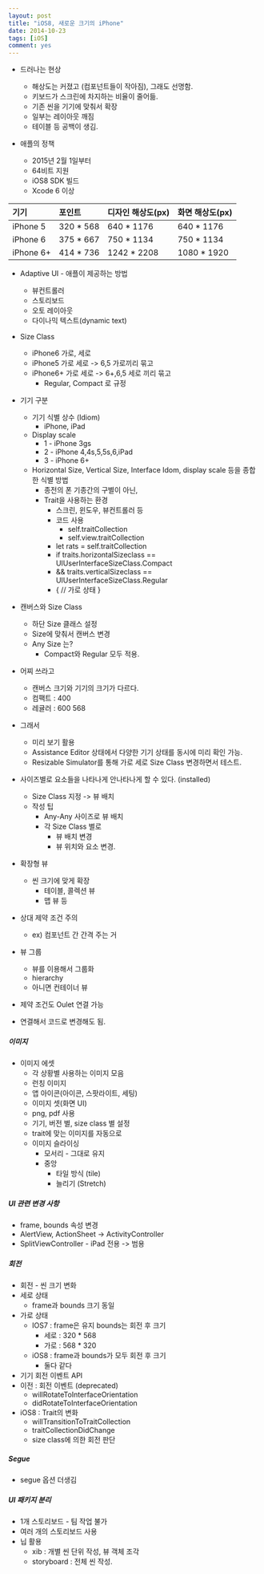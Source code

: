 ```yaml
---
layout: post
title: "iOS8, 새로운 크기의 iPhone"
date: 2014-10-23
tags: [iOS]
comment: yes
---
```


- 드러나는 현상
    - 해상도는 커졌고 (컴포넌트들이 작아짐), 그래도 선명함.
    - 키보드가 스크린에 차지하는 비율이 줄어듦.
    - 기존 씬을 기기에 맞춰서 확장
    - 일부는 레이아웃 깨짐
    - 테이블 등 공백이 생김.

- 애플의 정책
    - 2015년 2월 1일부터
    - 64비트 지원
    - iOS8 SDK 빌드
    - Xcode 6 이상

| 기기 | 포인트 | 디자인 해상도(px) | 화면 해상도(px) |
| :------------- | :------------- | :------------- | :------------- |
|iPhone 5|320 * 568|640 * 1176|640 * 1176|
|iPhone 6|375 * 667|750 * 1134|750 * 1134
|iPhone 6+|414 * 736|1242 * 2208|1080 * 1920

- Adaptive UI - 애플이 제공하는 방법
    - 뷰컨트롤러
    - 스토리보드
    - 오토 레이아웃
    - 다이나믹 텍스트(dynamic text)

- Size Class
    - iPhone6 가로, 세로
    - iPhone5 가로 세로  -> 6,5 가로끼리 묶고
    - iPhone6+ 가로 세로 -> 6+,6,5 세로 끼리 묶고
        - Regular, Compact 로 규정
- 기기 구분
    - 기기 식별 상수 (Idiom)
        - iPhone, iPad
    - Display scale
        - 1 - iPhone 3gs
        - 2 - iPhone 4,4s,5,5s,6,iPad
        - 3 - iPhone 6+
    - Horizontal Size, Vertical Size, Interface Idom, display scale 등을 종합한 식별 방법
        - 종전의 폰 기종간의 구별이 아닌,
        - Trait을 사용하는 환경
            - 스크린, 윈도우, 뷰컨트롤러 등
            - 코드 사용
                - self.traitCollection
                - self.view.traitCollection
            - let rats = self.traitCollection
            - if traits.horizontalSizeclass == UIUserInterfaceSizeClass.Compact
            - && traits.verticalSizeclass == UIUserInterfaceSizeClass.Regular
            - { // 가로 상태 }
- 캔버스와 Size Class
    - 하단 Size 클래스 설정
    - Size에 맞춰서 캔버스 변경
    - Any Size 는?
        - Compact와 Regular 모두 적용.
- 어찌 쓰라고
    - 캔버스 크기와 기기의 크기가 다르다.
    - 컴팩트 : 400
    - 레귤러 : 600 568
- 그래서
    - 미리 보기 활용
    - Assistance Editor 상태에서 다양한 기기 상태를 동시에 미리 확인 가능.
    - Resizable Simulator를 통해 가로 세로 Size Class 변경하면서 테스트.

- 사이즈별로 요소들을 나타나게 안나타나게 할 수 있다. (installed)
    - Size Class 지정 -> 뷰 배치
    - 작성 팁
        - Any-Any 사이즈로 뷰 배치
        - 각 Size Class 별로
            - 뷰 배치 변경
            - 뷰 위치와 요소 변경.
- 확장형 뷰
    - 씬 크기에 맞게 확장
        - 테이블, 콜렉션 뷰
        - 맵 뷰 등

- 상대 제약 조건 주의
    - ex) 컴포넌트 간 간격 주는 거

- 뷰 그룹
    - 뷰를 이용해서 그룹화
    - hierarchy
    - 아니면 컨테이너 뷰
- 제약 조건도 Oulet 연결 가능
- 연결해서 코드로 변경해도 됨.

##### 이미지
- 이미지 에셋
    - 각 상황별 사용하는 이미지 모음
    - 런칭 이미지
    - 앱 아이콘(아이콘, 스팟라이트, 세팅)
    - 이미지 셋(화면 UI)
    - png, pdf 사용
    - 기기, 버전 별, size class 별 설정
    - trait에 맞는 이미지를 자동으로
    - 이미지 슬라이싱
        - 모서리 - 그대로 유지
        - 중앙
            - 타일 방식 (tile)
            - 늘리기 (Stretch)

##### UI 관련 변경 사항
- frame, bounds 속성 변경
- AlertView, ActionSheet -> ActivityController
- SplitViewController - iPad 전용 -> 범용

##### 회전
- 회전 - 씬 크기 변화
- 세로 상태
    - frame과 bounds 크기 동일
- 가로 상태
    - IOS7 : frame은 유지 bounds는 회전 후 크기
        - 세로 : 320 * 568
        - 가로 : 568 * 320
    - iOS8 : frame과 bounds가 모두 회전 후 크기
        - 둘다 같다
- 기기 회전 이벤트 API
- 이전 : 회전 이벤트 (deprecated)
    - willRotateToInterfaceOrientation
    - didRotateToInterfaceOrientation
- iOS8 : Trait의 변화
    - willTransitionToTraitCollection
    - traitCollectionDidChange
    - size class에 의한 회전 판단

##### Segue
- segue 옵션 더생김

##### UI 패키지 분리
- 1개 스토리보드 - 팀 작업 불가
- 여러 개의 스토리보드 사용
- 닙 활용
    - xib : 개별 씬 단위 작성, 뷰 객체 조각
    - storyboard : 전체 씬 작성.
